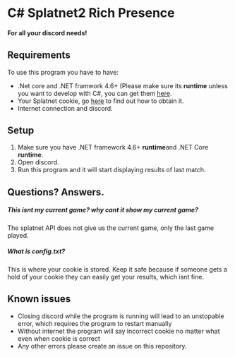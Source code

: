 # C# Splatnet2 Rich Presence
#### For all your discord needs!

## Requirements
To use this program you have to have:
- .Net core and .NET framwork 4.6+ (Please make sure its **runtime** unless you want to develop with C#, you can get them [here](https://www.microsoft.com/net/download).
- Your Splatnet cookie, go [here](https://github.com/frozenpandaman/splatnet2statink/wiki/mitmproxy-instructions) to find out how to obtain it.
- Internet connection and discord.

## Setup
1. Make sure you have .NET framework 4.6+ **runtime**and .NET Core **runtime**.
2. Open discord.
3. Run this program and it will start displaying results of last match.
 
## Questions? Answers.

##### This isnt my current game? why cant it show my current game?
The splatnet API does not give us the current game, only the last game played.

##### What is config.txt?
This is where your cookie is stored. Keep it safe because if someone gets a hold of your cookie they can easily get your results, which isnt fine.

## Known issues
- Closing discord while the program is running will lead to an unstopable error, which requires the program to restart manually
- Without internet the program will say incorrect cookie no matter what even when cookie is correct
- Any other errors please create an issue on this repository.